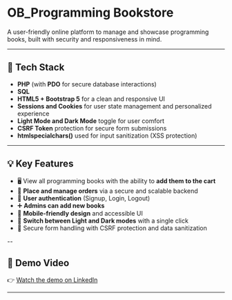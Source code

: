 # OB_Programming Bookstore 

A user-friendly online platform to manage and showcase programming books, built with security and responsiveness in mind.

---

## 🔧 Tech Stack

- **PHP** (with **PDO** for secure database interactions)  
- **SQL**  
- **HTML5 + Bootstrap 5** for a clean and responsive UI  
- **Sessions and Cookies** for user state management and personalized experience  
- **Light Mode and Dark Mode** toggle for user comfort  
- **CSRF Token** protection for secure form submissions  
- **htmlspecialchars()** used for input sanitization (XSS protection)  

---

## 💡 Key Features

- 🖥️ View all programming books with the ability to **add them to the cart**  
- 🛒 **Place and manage orders** via a secure and scalable backend  
- 👤 **User authentication** (Signup, Login, Logout)  
- ➕ **Admins can add new books**  
- 📱 **Mobile-friendly design** and accessible UI  
- 🌙 **Switch between Light and Dark modes** with a single click  
- 🔐 Secure form handling with CSRF protection and data sanitization  



--
## 🎥 Demo Video

👉 [Watch the demo on LinkedIn]([https://www.linkedin.com/feed/update/your-demo-video-link](https://www.linkedin.com/posts/ouissal-bouamar_php-mysql-bootstrap-activity-7325255275609841664-B-sF?utm_source=share&utm_medium=member_desktop&rcm=ACoAAElu8W8BemT-RtEwh3z__o785m1hlYYlwY4))  


---

